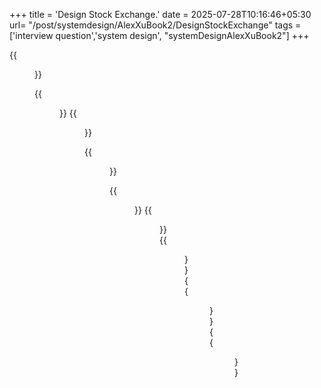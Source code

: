 +++
title = 'Design Stock Exchange.'
date = 2025-07-28T10:16:46+05:30
url= "/post/systemdesign/AlexXuBook2/DesignStockExchange"
tags = ['interview question','system design', "systemDesignAlexXuBook2"]
+++

{{<figure src="/images/SystemDesign/DesignExample/StockExchange/StockExchangeHighLevelDesign.png" alt="UserRequest." caption="StockExchangeHighLevelDesign">}}


{{<figure src="/images/SystemDesign/DesignExample/StockExchange/ProductOrderExecution.png" alt="UserRequest." caption="ProductOrderExecution">}}
{{<figure src="/images/SystemDesign/DesignExample/StockExchange/LowLatencySingleServerExchangeDesign.png" alt="UserRequest." caption="LowLatencySingleServerExchangeDesign">}}


{{<figure src="/images/SystemDesign/DesignExample/StockExchange/ApplicationLoopThreadOrderManager.png" alt="UserRequest." caption="ApplicationLoopThreadOrderManager">}}



{{<figure src="/images/SystemDesign/DesignExample/StockExchange/SampleDesignOfSequencer.png" alt="UserRequest." caption="SampleDesignOfSequencer">}}
{{<figure src="/images/SystemDesign/DesignExample/StockExchange/HotWarmMatchingEngine.png" alt="UserRequest." caption="HotWarmMatchingEngine">}}
{{<figure src="/images/SystemDesign/DesignExample/StockExchange/EventReplicationInRaftCluster.png" alt="UserRequest." caption="EventReplicationInRaftCluster">}}
{{<figure src="/images/SystemDesign/DesignExample/StockExchange/MarketDataPublisher.png" alt="UserRequest." caption="MarketDataPublisher">}}
{{<figure src="/images/SystemDesign/DesignExample/StockExchange/StockExchangeSummary.png" alt="UserRequest." caption="StockExchangeSummary">}}
